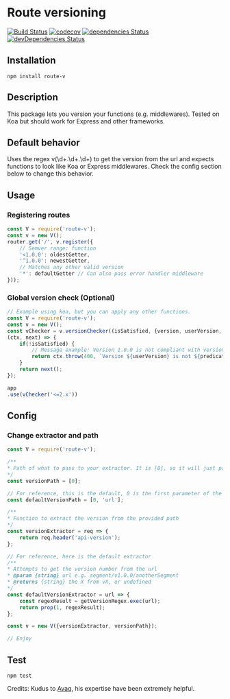 

# Route versioning
[![Build Status](https://travis-ci.org/Amri91/route-v.svg?branch=master)](https://travis-ci.org/Amri91/route-v)
[![codecov](https://codecov.io/gh/Amri91/route-v/branch/master/graph/badge.svg)](https://codecov.io/gh/Amri91/route-v)
[![dependencies Status](https://david-dm.org/amri91/route-v/status.svg)](https://david-dm.org/Amri91/route-v)
[![devDependencies Status](https://david-dm.org/amri91/route-v/dev-status.svg)](https://david-dm.org/Amri91/route-v?type=dev)

## Installation
```
npm install route-v
```

## Description
This package lets you version your functions (e.g. middlewares). Tested on Koa but should work for Express and other frameworks.

## Default behavior
Uses the regex v(\d+.\d+.\d+) to get the version from the url and expects functions to look like Koa or Express middlewares.
Check the config section below to change this behavior.

## Usage

### Registering routes
```javascript
const V = require('route-v');
const v = new V();
router.get('/', v.register({
    // Semver range: function
    '<1.0.0': oldestGetter,
    '^1.0.0': newestGetter,
    // Matches any other valid version
    '*': defaultGetter // Can also pass error handler middleware
}));
```

### Global version check (Optional)
```javascript
// Example using koa, but you can apply any other functions.
const V = require('route-v');
const v = new V();
const vChecker = v.versionChecker((isSatisfied, {version, userVersion, predicate}) =>
(ctx, next) => {
    if(!isSatisfied) {
	    // Message example: Version 1.0.0 is not compliant with version <=2.x.
        return ctx.throw(400, `Version ${userVersion} is not ${predicate} version ${version}`);
    }
    return next();
});

app
.use(vChecker('<=2.x'))
```

## Config
### Change extractor and path
```javascript
const V = require('route-v');

/**
* Path of what to pass to your extractor. It is [0], so it will just pass the first argument
*/
const versionPath = [0];

// For reference, this is the default, 0 is the first parameter of the middleware (koa, express) and it contains url in them.
const defaultVersionPath = [0, 'url'];

/**
* Function to extract the version from the provided path
*/
const versionExtractor = req => {
    return req.header('api-version');
};

// For reference, here is the default extractor
/**
* Attempts to get the version number from the url
* @param {string} url e.g. segment/v1.0.0/anotherSegment
* @returns {string} the X from vX, or undefined
*/
const defaultVersionExtractor = url => {
    const regexResult = getVersionRegex.exec(url);
    return prop(1, regexResult);
};

const v = new V({versionExtractor, versionPath});

// Enjoy
```

## Test
```
npm test
```

Credits:
Kudus to [Avaq](https://github.com/Avaq), his expertise have been extremely helpful.
